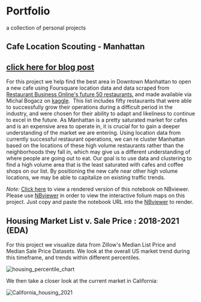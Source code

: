 # Portfolio
a collection of personal projects

## Cafe Location Scouting - Manhattan
[click here for blog post](https://jrduane.medium.com/cafe-location-scouting-in-manhattan-with-data-8609d74e9123?source=friends_link&sk=a867a4051e25e9e536324e4e2cb5a374)
-----  
For this project we help find the best area in Downtown Manhattan to open a new cafe using Foursquare location data and data scraped from [Restaurant Business Online's future 50 restaurants.](https://www.restaurantbusinessonline.com/future-50-2020) and made available via Michal Bogacz on [kaggle](https://www.kaggle.com/michau96/restaurant-business-rankings-2020).  This list includes fifty restaurants that were able to successfully grow their operations during a difficult period in the industry, and were chosen for their ability to adapt and likeliness to continue to excel in the future. 
As Manhattan is a pretty saturated market for cafes and is an expensive area to operate in, it is crucial for to gain a deeper understanding of the market we are entering. Using location data from currently successful restaurant operations, we can re cluster Manhattan based on the locations of these high volume restaurants rather than the neighborhoods they fall in, which may give us a different understanding of where people are going out to eat.
Our goal is to use data and clustering to find a high volume area that is the least saturated with cafes and coffee shops on our list. By positioning the new cafe near other high volume locations, we may be able to capitalize on existing traffic trends.  

*Note:* [Click here](https://nbviewer.jupyter.org/github/DuaneIndustries/Portfolio/blob/main/Cafe%20Location%20Scouting%20-%20Manhattan.ipynb) to view a rendered version of this notebook on NBviewer.  
Please use [NBviewer](https://nbviewer.jupyter.org/) in order to view the interactive folium maps on this project. Just copy and paste the notebook URL into the [NBviewer](https://nbviewer.jupyter.org/) to render.  


## Housing Market List v. Sale Price : 2018-2021 (EDA)

For this project we visualize data from Zillow's Median List Price and Median Sale Price Datasets. We look at the overall US market trend during this timeframe, and trends within different percentiles.  
  
![housing_percentile_chart](https://user-images.githubusercontent.com/69173891/113487060-d0d24580-9483-11eb-899e-a25156b9304e.jpg)  
  
We then take a closer look at the current market in California:  

![California_housing_2021](https://user-images.githubusercontent.com/69173891/113487073-e8a9c980-9483-11eb-97c2-654d7ee8c9d6.jpg)
